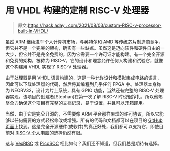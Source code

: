 # 用 VHDL 构建的定制 RISC-V 处理器

> 原文:[https://hack aday . com/2021/08/03/custom-RISC-v-processor-built-in-VHDL/](https://hackaday.com/2021/08/03/custom-risc-v-processor-built-in-vhdl/)

虽然 ARM 继续进军个人计算机市场，与英特尔和 AMD 等传统芯片制造商竞争，但它并不是一个完美的架构，确实有一些缺点。虽然这是迈向软件和硬件自由的一大步，但它并不是完全免费的，因为它需要一个许可证才能构建。有一个完全开源和免费的架构，被称为 RISC-V，它的设计和理念允许任何人构建和试验它，就像这个构建用 VHDL 实现了 RISC-V 处理器。

由于处理器是用 VHDL 语言构建的，这是一种允许设计和模拟集成电路的语言，因此可以下载处理器的代码，然后将其编程到几乎任何 FPGA 中。处理器本身称为 NEORV32，设计为片上系统，具有 GPIO 功能，当然还有完整的 RISC-V 处理器实现。该项目的创建者[Stephan]在第一次了解 RISC-V 时也很挣扎，所以他竭尽全力确保这个项目有完整的文档记录，易于设置，并且可以开箱即用。

当然，由于它是完全开源的，不需要像 ARM 平台那样麻烦的许可协议，所以它能够以任何需要的方式轻松修改或增强。所有的代码和文档都可以在项目的 [GitHub 页面](https://github.com/stnolting/neorv32)上找到。这是完全开源硬件(或软件)的真正好处，我们都可以支持它，即使目前对 [RISC-V 个人电脑](https://hackaday.com/2019/02/11/building-a-risc-v-desktop/)的选择仍然有限。

这与 [VexRISC](https://hackaday.com/2017/07/21/vexriscv-a-modular-risc-v-implementation-for-fpga/) 或 [PicoSOC](https://hackaday.com/2018/11/26/risc-v-cpu-gets-a-peripheral/) 相比如何？我们还不知道，但我们总是期待有选择。